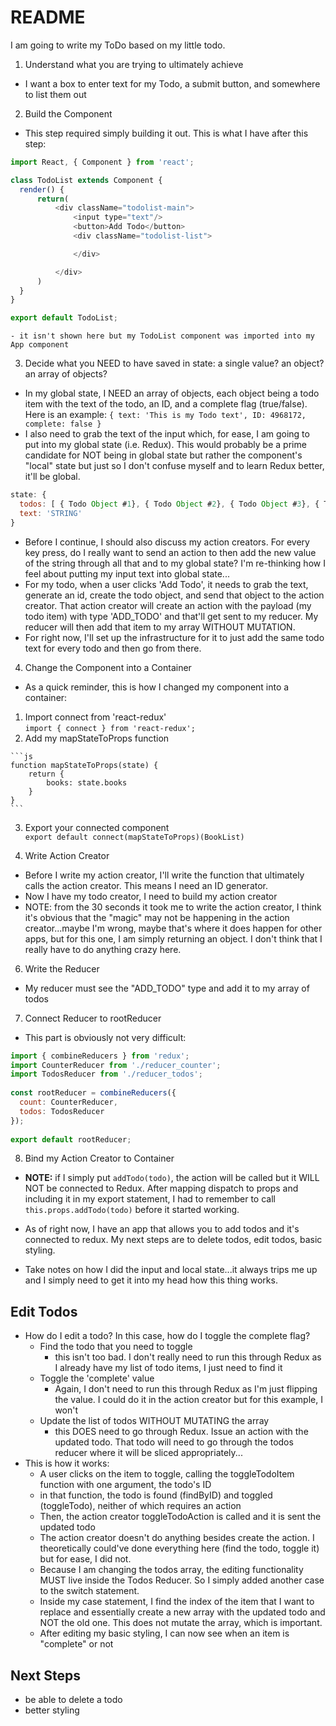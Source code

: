 # README

I am going to write my ToDo based on my little todo.

1. Understand what you are trying to ultimately achieve
  - I want a box to enter text for my Todo, a submit button, and somewhere to list them out
2. Build the Component
  - This step required simply building it out.  This is what I have after this step:
  ```js
  import React, { Component } from 'react';

  class TodoList extends Component {
  	render() {
  		return(
  			<div className="todolist-main">
  				<input type="text"/>
  				<button>Add Todo</button>
  				<div className="todolist-list">

  				</div>

  			</div>
  		)
  	}
  }

  export default TodoList;
  ```



    - it isn't shown here but my TodoList component was imported into my App component

3. Decide what you NEED to have saved in state: a single value? an object? an array of objects?
  - In my global state, I NEED an array of objects, each object being a todo item with the text of the todo, 
  an ID, and a complete flag (true/false).  Here is an example:
  `{ text: 'This is my Todo text', ID: 4968172, complete: false }`
  - I also need to grab the text of the input which, for ease, I am going to put into my global state (i.e. Redux).
  This would probably be a prime candidate for NOT being in global state but rather the component's "local" state but
  just so I don't confuse myself and to learn Redux better, it'll be global.

  ```js
  state: {
  	todos: [ { Todo Object #1}, { Todo Object #2}, { Todo Object #3}, { Todo Object #4}, ],
  	text: 'STRING'
  }
  ```

  - Before I continue, I should also discuss my action creators.  For every key press, do I really want to send an action
  to then add the new value of the string through all that and to my global state?  I'm re-thinking how I feel about putting
  my input text into global state...
  - For my todo, when a user clicks 'Add Todo', it needs to grab the text, generate an id, create the todo object, and send that 
  object to the action creator.  That action creator will create an action with the payload (my todo item) with type 'ADD_TODO'
  and that'll get sent to my reducer.  My reducer will then add that item to my array WITHOUT MUTATION.
  - For right now, I'll set up the infrastructure for it to just add the same todo text for every todo and then go from there.


4. Change the Component into a Container
  - As a quick reminder, this is how I changed my component into a container:
  1. Import connect from 'react-redux'					
  	`import { connect } from 'react-redux';`				
  2. Add my mapStateToProps function		

  	```js
  	function mapStateToProps(state) {				
  		return {			
  			books: state.books		
  		}			
  	}
  	```				
  
  3. Export your connected component					
  	`export default connect(mapStateToProps)(BookList)`


5. Write Action Creator
  - Before I write my action creator, I'll write the function that ultimately calls the action creator.  This means I need
  an ID generator.
  - Now I have my todo creator, I need to build my action creator
  - NOTE: from the 30 seconds it took me to write the action creator, I think it's obvious that the "magic" may not be happening
  in the action creator...maybe I'm wrong, maybe that's where it does happen for other apps, but for this one, I am simply returning
  an object.  I don't think that I really have to do anything crazy here.


6. Write the Reducer
  - My reducer must see the "ADD_TODO" type and add it to my array of todos


7. Connect Reducer to rootReducer
  - This part is obviously not very difficult:
  
  ```js
  import { combineReducers } from 'redux';
  import CounterReducer from './reducer_counter';	
  import TodosReducer from './reducer_todos';
  	
  const rootReducer = combineReducers({	
  	count: CounterReducer,
  	todos: TodosReducer
  });	
  	
  export default rootReducer;	
  ```

8. Bind my Action Creator to Container
  - **NOTE:** if I simply put `addTodo(todo)`, the action will be called but it WILL NOT be connected to Redux.  After mapping
  dispatch to props and including it in my export statement, I had to remember to call `this.props.addTodo(todo)` before it started
  working.

- As of right now, I have an app that allows you to add todos and it's connected to redux.  My next steps are to delete todos, 
edit todos, basic styling.
- Take notes on how I did the input and local state...it always trips me up and I simply need to get it into my head how this 
thing works.


## Edit Todos
- How do I edit a todo?  In this case, how do I toggle the complete flag?
  - Find the todo that you need to toggle
    - this isn't too bad.  I don't really need to run this through Redux as I already have my list of todo items, I just need to
    find it
  - Toggle the 'complete' value
    - Again, I don't need to run this through Redux as I'm just flipping the value.  I could do it in the action creator but for
    this example, I won't
  - Update the list of todos WITHOUT MUTATING the array
    - this DOES need to go through Redux. Issue an action with the updated todo.  That todo will need to go through the todos 
    reducer where it will be sliced appropriately...
- This is how it works:
  - A user clicks on the item to toggle, calling the toggleTodoItem function with one argument, the todo's ID
  - in that function, the todo is found (findByID) and toggled (toggleTodo), neither of which requires an action
  - Then, the action creator toggleTodoAction is called and it is sent the updated todo
  - The action creator doesn't do anything besides create the action.  I theoretically could've done everything here (find
  the todo, toggle it) but for ease, I did not.
  - Because I am changing the todos array, the editing functionality MUST live inside the Todos Reducer.  So I simply added
  another case to the switch statement.
  - Inside my case statement, I find the index of the item that I want to replace and essentially create a new array with
  the updated todo and NOT the old one.  This does not mutate the array, which is important.
  - After editing my basic styling, I can now see when an item is "complete" or not

## Next Steps
- be able to delete a todo
- better styling








